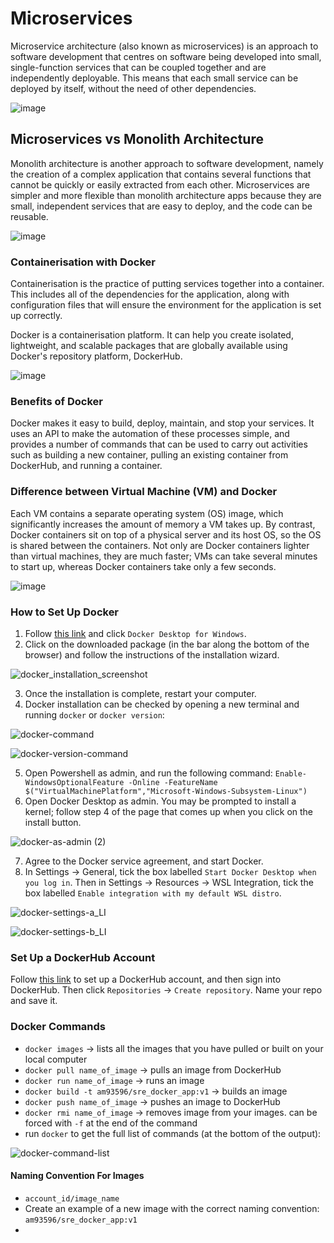 # Microservices  

Microservice architecture (also known as microservices) is an approach to software development that centres on software being developed into small, single-function services that can be coupled together and are independently deployable. This means that each small service can be deployed by itself, without the need of other dependencies.  

![image](https://user-images.githubusercontent.com/88166874/135051437-200ebe32-bad2-4816-8ac5-6dc65f1d4be2.png)  

## Microservices vs Monolith Architecture  
Monolith architecture is another approach to software development, namely the creation of a complex application that contains several functions that cannot be quickly or easily extracted from each other. Microservices are simpler and more flexible than monolith architecture apps because they are small, independent services that are easy to deploy, and the code can be reusable.  

![image](https://user-images.githubusercontent.com/88166874/135051208-f5e6d218-cc54-4311-8adc-fc139ec48e85.png)  

### Containerisation with Docker  
Containerisation is the practice of putting services together into a container. This includes all of the dependencies for the application, along with configuration files that will ensure the environment for the application is set up correctly.  

Docker is a containerisation platform. It can help you create isolated, lightweight, and scalable packages that are globally available using Docker's repository platform, DockerHub.  

![image](https://user-images.githubusercontent.com/88166874/135052361-3031f400-b467-4250-a156-affb9e36dead.png)

### Benefits of Docker  
Docker makes it easy to build, deploy, maintain, and stop your services. It uses an API to make the automation of these processes simple, and provides a number of commands that can be used to carry out activities such as building a new container, pulling an existing container from DockerHub, and running a container.  

### Difference between Virtual Machine (VM) and Docker  
Each VM contains a separate operating system (OS) image, which significantly increases the amount of memory a VM takes up. By contrast, Docker containers sit on top of a physical server and its host OS, so the OS is shared between the containers. Not only are Docker containers lighter than virtual machines, they are much faster; VMs can take several minutes to start up, whereas Docker containers take only a few seconds.  

![image](https://user-images.githubusercontent.com/88166874/135052741-0a0e03c2-24ae-45b0-b3bb-659b8dd7d2b8.png)

### How to Set Up Docker  
1. Follow [this link](https://docs.docker.com/desktop/windows/install/) and click `Docker Desktop for Windows`.  
2. Click on the downloaded package (in the bar along the bottom of the browser) and follow the instructions of the installation wizard.  

![docker_installation_screenshot](https://user-images.githubusercontent.com/88166874/135055863-0ef533c3-65dc-48cc-9786-414e4fdb1cfd.PNG)

3. Once the installation is complete, restart your computer.  
4. Docker installation can be checked by opening a new terminal and running `docker` or `docker version`:  

![docker-command](https://user-images.githubusercontent.com/88166874/135059198-056d2ef1-e217-4a3d-bc54-3fc808b18343.PNG)  

![docker-version-command](https://user-images.githubusercontent.com/88166874/135059537-3059926c-30ca-424d-8128-9c16c7e83abd.PNG)  

5. Open Powershell as admin, and run the following command: `Enable-WindowsOptionalFeature -Online -FeatureName $("VirtualMachinePlatform","Microsoft-Windows-Subsystem-Linux")`  
6. Open Docker Desktop as admin. You may be prompted to install a kernel; follow step 4 of the page that comes up when you click on the install button.  

![docker-as-admin (2)](https://user-images.githubusercontent.com/88166874/135055610-61229232-f17c-4d87-926a-1f1648849309.PNG)  

7. Agree to the Docker service agreement, and start Docker.  
8. In Settings -> General, tick the box labelled `Start Docker Desktop when you log in`. Then in Settings -> Resources -> WSL Integration, tick the box labelled `Enable integration with my default WSL distro`.  

![docker-settings-a_LI](https://user-images.githubusercontent.com/88166874/135057075-c1073c5c-26d8-4299-9bf2-4d9bc23a4f72.jpg)  

![docker-settings-b_LI](https://user-images.githubusercontent.com/88166874/135057094-25f624e1-a250-4479-81c5-7ac1b14c31d2.jpg)  

### Set Up a DockerHub Account
Follow [this link](https://hub.docker.com/) to set up a DockerHub account, and then sign into DockerHub. Then click `Repositories` -> `Create repository`. Name your repo and save it.  

### Docker Commands
- `docker images` -> lists all the images that you have pulled or built on your local computer
- `docker pull name_of_image` -> pulls an image from DockerHub
- `docker run name_of_image` -> runs an image
- `docker build -t am93596/sre_docker_app:v1` -> builds an image
- `docker push name_of_image` -> pushes an image to DockerHub
- `docker rmi name_of_image` -> removes image from your images. can be forced with `-f` at the end of the command
- run `docker` to get the full list of commands (at the bottom of the output):  

![docker-command-list](https://user-images.githubusercontent.com/88166874/135062551-76a05c45-14bf-49d5-a07e-03fecab0c57f.PNG)  

#### Naming Convention For Images
- `account_id/image_name`
- Create an example of a new image with the correct naming convention: `am93596/sre_docker_app:v1`
- 
